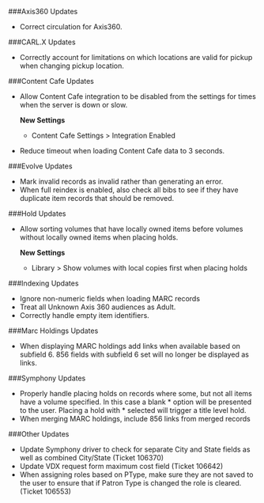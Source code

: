 ###Axis360 Updates
- Correct circulation for Axis360. 

###CARL.X Updates
- Correctly account for limitations on which locations are valid for pickup when changing pickup location. 

###Content Cafe Updates
- Allow Content Cafe integration to be disabled from the settings for times when the server is down or slow.

  **New Settings**
  - Content Cafe Settings > Integration Enabled
- Reduce timeout when loading Content Cafe data to 3 seconds.

###Evolve Updates
- Mark invalid records as invalid rather than generating an error. 
- When full reindex is enabled, also check all bibs to see if they have duplicate item records that should be removed. 

###Hold Updates
- Allow sorting volumes that have locally owned items before volumes without locally owned items when placing holds.

  **New Settings**
  - Library > Show volumes with local copies first when placing holds

###Indexing Updates
- Ignore non-numeric fields when loading MARC records
- Treat all Unknown Axis 360 audiences as Adult.
- Correctly handle empty item identifiers. 

###Marc Holdings Updates
- When displaying MARC holdings add links when available based on subfield 6. 856 fields with subfield 6 set will no longer be displayed as links. 

###Symphony Updates
- Properly handle placing holds on records where some, but not all items have a volume specified. In this case a blank * option will be presented to the user. 
Placing a hold with * selected will trigger a title level hold.
- When merging MARC holdings, include 856 links from merged records

###Other Updates
- Update Symphony driver to check for separate City and State fields as well as combined City/State (Ticket 106370)
- Update VDX request form maximum cost field (Ticket 106642)
- When assigning roles based on PType, make sure they are not saved to the user to ensure that if Patron Type is changed the role is cleared. (Ticket 106553)